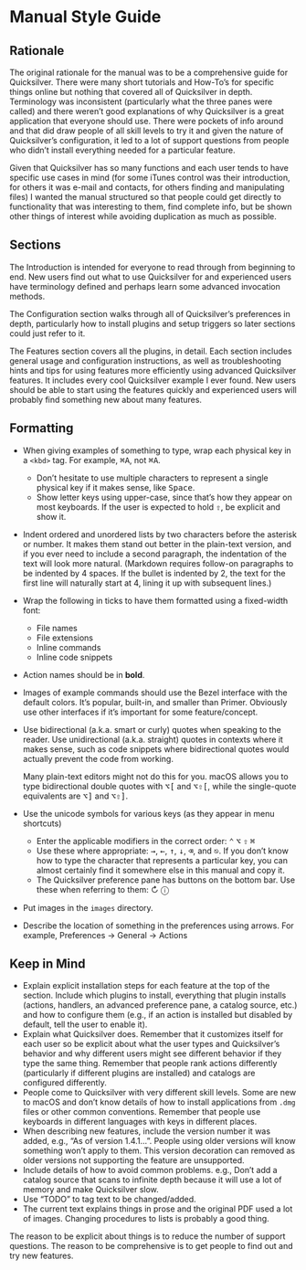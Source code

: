 # Manual Style Guide

## Rationale

The original rationale for the manual was to be a comprehensive guide for Quicksilver. There were many short tutorials and How-To’s for specific things online but nothing that covered all of Quicksilver in depth. Terminology was inconsistent (particularly what the three panes were called) and there weren’t good explanations of why Quicksilver is a great application that everyone should use. There were pockets of info around and that did draw people of all skill levels to try it and given the nature of Quicksilver’s configuration, it led to a lot of support questions from people who didn’t install everything needed for a particular feature.

Given that Quicksilver has so many functions and each user tends to have specific use cases in mind (for some iTunes control was their introduction, for others it was e-mail and contacts, for others finding and manipulating files)  I wanted the manual structured so that people could get directly to functionality that was interesting to them, find complete info, but be shown other things of interest while avoiding duplication as much as possible.

## Sections

The Introduction is intended for everyone to read through from beginning to end. New users find out what to use Quicksilver for and experienced users have terminology defined and perhaps learn some advanced invocation methods. 

The Configuration section walks through all of Quicksilver’s preferences in depth, particularly how to install plugins and setup triggers so later sections could just refer to it.

The Features section covers all the plugins, in detail. Each section includes general usage and configuration instructions, as well as troubleshooting hints and tips for using features more efficiently using advanced Quicksilver features. It includes every cool Quicksilver example I ever found. New users should be able to start using the features quickly and experienced users will probably find something new about many features. 

## Formatting

  * When giving examples of something to type, wrap each physical key in a `<kbd>` tag. For example, <kbd>⌘</kbd><kbd>A</kbd>, not <kbd>⌘A</kbd>.
    * Don’t hesitate to use multiple characters to represent a single physical key if it makes sense, like <kbd>Space</kbd>.
    * Show letter keys using upper-case, since that’s how they appear on most keyboards. If the user is expected to hold <kbd>⇧</kbd>, be explicit and show it.
  * Indent ordered and unordered lists by two characters before the asterisk or number. It makes them stand out better in the plain-text version, and if you ever need to include a second paragraph, the indentation of the text will look more natural. (Markdown requires follow-on paragraphs to be indented by 4 spaces. If the bullet is indented by 2, the text for the first line will naturally start at 4, lining it up with subsequent lines.)
  * Wrap the following in ticks to have them formatted using a fixed-width font:
    * File names
    * File extensions
    * Inline commands
    * Inline code snippets
  * Action names should be in **bold**.
  * Images of example commands should use the Bezel interface with the default colors. It’s popular, built-in, and smaller than Primer. Obviously use other interfaces if it’s important for some feature/concept.
  * Use bidirectional (a.k.a. smart or curly) quotes when speaking to the reader. Use unidirectional (a.k.a. straight) quotes in contexts where it makes sense, such as code snippets where bidirectional quotes would actually prevent the code from working.

    Many plain-text editors might not do this for you. macOS allows you to type bidirectional double quotes with <kbd>⌥</kbd><kbd>[</kbd> and <kbd>⌥</kbd><kbd>⇧</kbd><kbd>[</kbd>, while the single-quote equivalents are <kbd>⌥</kbd><kbd>]</kbd> and <kbd>⌥</kbd><kbd>⇧</kbd><kbd>]</kbd>.

  * Use the unicode symbols for various keys (as they appear in menu shortcuts)
    * Enter the applicable modifiers in the correct order: <kbd>⌃</kbd> <kbd>⌥</kbd> <kbd>⇧</kbd> <kbd>⌘</kbd>
  	* Use these where appropriate: <kbd>→</kbd>, <kbd>←</kbd>, <kbd>↑</kbd>, <kbd>↓</kbd>, <kbd>⌫</kbd>, and <kbd>⎋</kbd>. If you don’t know how to type the character that represents a particular key, you can almost certainly find it somewhere else in this manual and copy it.
  	* The Quicksilver preference pane has buttons on the bottom bar. Use these when referring to them: ↻ ⓘ
  * Put images in the `images` directory.
  * Describe the location of something in the preferences using arrows. For example, Preferences → General → Actions

## Keep in Mind

  * Explain explicit installation steps for each feature at the top of the section. Include which plugins to install, everything that plugin installs (actions, handlers, an advanced preference pane, a catalog source, etc.) and how to configure them (e.g., if an action is installed but disabled by default, tell the user to enable it). 
  * Explain what Quicksilver does. Remember that it customizes itself for each user so be explicit about what the user types and Quicksilver’s behavior and why different users might see different behavior if they type the same thing. Remember that people rank actions differently (particularly if different plugins are installed) and catalogs are configured differently. 
  * People come to Quicksilver with very different skill levels. Some are new to macOS and don’t know details of how to install applications from `.dmg` files or other common conventions. Remember that people use keyboards in different languages with keys in different places.
  * When describing new features, include the version number it was added, e.g., “As of version 1.4.1…”. People using older versions will know something won’t apply to them. This version decoration can removed as older versions not supporting the feature are unsupported.
  * Include details of how to avoid common problems. e.g., Don’t add a catalog source that scans to infinite depth because it will use a lot of memory and make Quicksilver slow.
  * Use “TODO” to tag text to be changed/added.
  * The current text explains things in prose and the original PDF used a lot of images. Changing procedures to lists is probably a good thing.

The reason to be explicit about things is to reduce the number of support questions. The reason to be comprehensive is to get people to find out and try new features.
